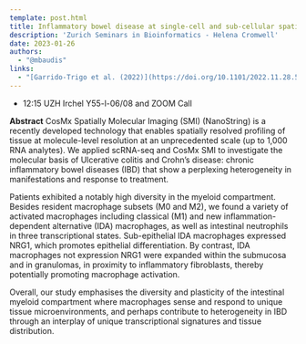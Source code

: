 ```yaml
---
template: post.html
title: Inflammatory bowel disease at single-cell and sub-cellular spatial resolution
description: 'Zurich Seminars in Bioinformatics - Helena Cromwell'
date: 2023-01-26
authors:
  - "@mbaudis"
links:
  - "[Garrido-Trigo et al. (2022)](https://doi.org/10.1101/2022.11.28.518139)"
---
```


* 12:15 UZH Irchel Y55-l-06/08 and ZOOM Call

**Abstract** CosMx Spatially Molecular Imaging (SMI) (NanoString) is a recently developed technology that enables spatially resolved profiling of tissue at molecule-level resolution at an unprecedented scale (up to 1,000 RNA analytes). We applied scRNA-seq and CosMx SMI to investigate the molecular basis of Ulcerative colitis and Crohn’s disease: chronic inflammatory bowel diseases (IBD) that show a perplexing heterogeneity in manifestations and response to treatment.<!--more-->

Patients exhibited a notably high diversity in the myeloid compartment. Besides resident macrophage subsets (M0 and M2), we found a variety of activated macrophages including classical (M1) and new inflammation-dependent alternative (IDA) macrophages, as well as intestinal neutrophils in three transcriptional states. Sub-epithelial IDA macrophages expressed NRG1, which promotes epithelial differentiation. By contrast, IDA macrophages not expression NRG1 were expanded within the submucosa and in granulomas, in proximity to inflammatory fibroblasts, thereby potentially promoting macrophage activation.

Overall, our study emphasises the diversity and plasticity of the intestinal myeloid compartment where macrophages sense and respond to unique tissue microenvironments, and perhaps contribute to heterogeneity in IBD through an interplay of unique transcriptional signatures and tissue distribution.